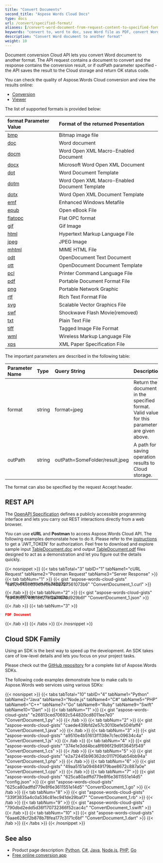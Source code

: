 ```yaml
---
title: "Convert Documents"
second_title: "Aspose Words Cloud Docs"
type: docs
url: /convert/specified-format/
aliases: [/convert-word-document-from-request-content-to-specified-format/]
keywords: "convert to, word to doc, save Word file as PDF, convert Word document to HTML, Word doc to HTML, convert PDF to Word, TIFF file"
description: "Convert Word document to another format"
weight: 10
---
```


Document conversion Cloud API lets you convert Word document to another format. The API request contains a document to convert and the response contains the conversion result, or if outPath parameter specified - the API saves the result to the Cloud storage and return OK status code. 

You can check the quality of Aspose.Words Cloud conversion and view the results online:

- [Conversion](https://products.aspose.app/words/conversion)
- [Viewer](https://products.aspose.app/words/viewer)

The list of supported formats is provided below:

|format Parameter Value|Format of the returned Presentation|
| :- | :- |
|[bmp](https://docs.fileformat.com/image/bmp/)|Bitmap image file|
|[doc](https://docs.fileformat.com/word-processing/doc/)|Word document|
|[docm](https://docs.fileformat.com/word-processing/docm/)|Word Open XML Macro-Enabled Document|
|[docx](https://docs.fileformat.com/word-processing/docx/)|Microsoft Word Open XML Document|
|[dot](https://docs.fileformat.com/word-processing/dot/)|Word Document Template|
|[dotm](https://docs.fileformat.com/word-processing/dotm/)|Word Open XML Macro-Enabled Document Template|
|[dotx](https://docs.fileformat.com/word-processing/dotx/)|Word Open XML Document Template|
|[emf](https://docs.fileformat.com/image/emf/)|Enhanced Windows Metafile|
|[epub](https://docs.fileformat.com/ebook/epub/)|Open eBook File|
|[flatopc](#)|Flat OPC format|
|[gif](https://docs.fileformat.com/image/gif/)|Gif Image|
|[html](https://docs.fileformat.com/web/html/)|Hypertext Markup Language File|
|[jpeg](https://docs.fileformat.com/image/jpeg/)|JPEG Image|
|[mhtml](https://docs.fileformat.com/web/mhtml/)|MIME HTML File|
|[odt](https://docs.fileformat.com/word-processing/odt/)|OpenDocument Text Document|
|[ott](https://docs.fileformat.com/word-processing/ott/)|OpenDocument Document Template|
|[pcl](https://docs.fileformat.com/page-description-language/pcl/)|Printer Command Language File|
|[pdf](https://docs.fileformat.com/pdf/)|Portable Document Format File|
|[png](https://docs.fileformat.com/Image/png/)|Portable Network Graphic|
|[rtf](https://docs.fileformat.com/word-processing/rtf/)|Rich Text Format File|
|[svg](https://docs.fileformat.com/page-description-language/svg/)|Scalable Vector Graphics File|
|[swf](https://docs.fileformat.com/page-description-language/swf/)|Shockwave Flash Movie(removed)|
|[txt](https://docs.fileformat.com/word-processing/txt/)|Plain Text File|
|[tiff](https://docs.fileformat.com/image/tiff/)|Tagged Image File Format|
|[wml](#)|Wireless Markup Language File|
|[xps](https://docs.fileformat.com/page-description-language/xps/)|XML Paper Specification File|

The important parameters are described in the following table:

|Parameter Name|Type|Query String|Description|
| :- | :- | :- | :- |
|format|string|format=jpeg|Return the document in the specified format. Valid values for this parameter are given above.|
|outPath|string|outPath=SomeFolder/result.jpeg|A path for saving operation results to Cloud storage.|

The format can also be specified by the request Accept header.

## REST API

The [OpenAPI Specification](https://apireference.aspose.cloud/words/#/Convert/ConvertDocument) defines a publicly accessible programming interface and lets you carry out REST interactions directly from a web browser.

You can use **cURL** and **Postman** to access Aspose.Words Cloud API. The following examples demonstate how to do it. Please refer to the <a href="/words/getting-started/quickstart/">instructions</a> to get a 'JWT_TOKEN' for authorization. Feel free to download and explore sample input [TableDocument.doc](TableDocument.doc) and output [TableDocument.pdf](TableDocument.pdf) files designed to act as a demonstration and let you figure out the details quickly.

{{< nosnippet >}}
{{< tabs tabTotal="3" tabID="1" tabName1="cURL Request" tabName2="Postman Request" tabName3="Server Response" >}}
{{< tab tabNum="1" >}}
{{< gist "aspose-words-cloud-gists" "8a52e648cd36d3e0a7402727561073b6" "ConvertDocument_1.curl" >}}

<p style="margin-top:-32px;font-size:80%;font-style:italic">To get a JWT token use this <a href="/words/getting-started/quickstart/">instruction</a></p>

{{< /tab >}}
{{< tab tabNum="2" >}}
{{< gist "aspose-words-cloud-gists" "894866974db18d27af2a7f67dd929b6f" "ConvertDocument_1.json" >}}

<p style="margin-top:-32px;font-size:80%;font-style:italic">To get a JWT token use this <a href="/words/getting-started/quickstart/">instruction</a></p>

{{< /tab >}}
{{< tab tabNum="3" >}}
```json
PDF Document 
```
{{< /tab >}}
{{< /tabs >}}
{{< /nosnippet >}}

## Cloud SDK Family

Using an SDK is the best way to speed up the development. An SDK takes care of low-level details and lets you focus on your project tasks.

Please check out the [GitHub repository](https://github.com/aspose-words-cloud) for a complete list of Aspose.Words SDKs.

The following code examples demonstrate how to make calls to Aspose.Words web services using various SDKs:

{{< nosnippet >}}
{{< tabs tabTotal="10" tabID="4" tabName1="Python" tabName2="Java" tabName3="Node.js" tabName4="C#" tabName5="PHP" tabName6="C++" tabName7="Go" tabName8="Ruby" tabName9="Swift" tabName10="Dart" >}}
{{< tab tabNum="1" >}}
{{< gist "aspose-words-cloud-gists" "e26813ced70692c544820cd8011ee7e0" "ConvertDocument_1.py" >}}
{{< /tab >}}
{{< tab tabNum="2" >}}
{{< gist "aspose-words-cloud-gists" "caede439bfd2e57c3010befe504faff4" "ConvertDocument_1.java" >}}
{{< /tab >}}
{{< tab tabNum="3" >}}
{{< gist "aspose-words-cloud-gists" "a9510e4b51613f1138e7c1ec09634c4a" "ConvertDocument_1.js" >}}
{{< /tab >}}
{{< tab tabNum="4" >}}
{{< gist "aspose-words-cloud-gists" "374e1e3dd4bca8f696f29d913645f549" "ConvertDocument_1.cs" >}}
{{< /tab >}}
{{< tab tabNum="5" >}}
{{< gist "aspose-words-cloud-gists" "e2a72445b96362dc0117f06ab54bb94a" "ConvertDocument_1.php" >}}
{{< /tab >}}
{{< tab tabNum="6" >}}
{{< gist "aspose-words-cloud-gists" "49aa5151a094849179bae8672c887a0e" "ConvertDocument_1.cpp" >}}
{{< /tab >}}
{{< tab tabNum="7" >}}
{{< gist "aspose-words-cloud-gists" "625ca80adffd779e8f6e3611551e14d5" "config.json" >}}
{{< gist "aspose-words-cloud-gists" "625ca80adffd779e8f6e3611551e14d5" "ConvertDocument_1.go" >}}
{{< /tab >}}
{{< tab tabNum="8" >}}
{{< gist "aspose-words-cloud-gists" "339f3835a4c0a536c81ec941de29baf7" "ConvertDocument_1.rb" >}}
{{< /tab >}}
{{< tab tabNum="9" >}}
{{< gist "aspose-words-cloud-gists" "790dbd2edd5d36f170732366f52cac4c" "ConvertDocument_1.swift" >}}
{{< /tab >}}
{{< tab tabNum="10" >}}
{{< gist "aspose-words-cloud-gists" "6aae628cf2b878b78fea177c3171c6bf" "ConvertDocument_1.dart" >}}
{{< /tab >}}
{{< /tabs >}}
{{< /nosnippet >}}

## See also

- Product page description: <a href="https://products.aspose.cloud/words/python/convert" target="_blank">Python</a>, <a href="https://products.aspose.cloud/words/net/convert" target="_blank">C#</a>, <a href="https://products.aspose.cloud/words/java/convert" target="_blank">Java</a>, <a href="https://products.aspose.cloud/words/nodejs/convert" target="_blank">Node.js</a>, <a href="https://products.aspose.cloud/words/php/convert" target="_blank">PHP</a>, <a href="https://products.aspose.cloud/words/go/convert" target="_blank">Go</a>
- <a href="https://products.aspose.app/words/conversion" target="_blank">Free online conversion app</a>

